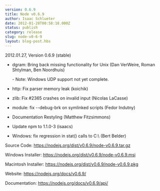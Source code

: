 ```yaml
---
version: 0.6.9
title: Node v0.6.9
author: Isaac Schlueter
date: 2012-01-28T00:58:18.000Z
status: publish
category: release
slug: node-v0-6-9
layout: blog-post.hbs
---
```


<p>2012.01.27, Version 0.6.9 (stable)</p>

<ul>
<li>
<p>dgram: Bring back missing functionality for Unix (Dan VerWeire,
Roman Shtylman, Ben Noordhuis)</p>
<p>- Note: Windows UDP support not yet complete.</p></li>
<li><p>http: Fix parser memory leak (koichik)</p></li>
<li><p>zlib: Fix #2365 crashes on invalid input (Nicolas LaCasse)</p></li>
<li><p>module: fix --debug-brk on symlinked scripts (Fedor Indutny)</p></li>
<li><p>Documentation Restyling (Matthew Fitzsimmons)</p></li>
<li><p>Update npm to 1.1.0-3 (isaacs)</p></li>
<li><p>Windows: fix regression in stat() calls to C:\ (Bert Belder)</p></li>
</ul><p>Source Code: <a href="https://nodejs.org/dist/v0.6.9/node-v0.6.9.tar.gz">https://nodejs.org/dist/v0.6.9/node-v0.6.9.tar.gz</a></p>

<p>Windows Installer: <a href="https://nodejs.org/dist/v0.6.9/node-v0.6.9.msi">https://nodejs.org/dist/v0.6.9/node-v0.6.9.msi</a></p>

<p>Macintosh Installer: <a href="https://nodejs.org/dist/v0.6.9/node-v0.6.9.pkg">https://nodejs.org/dist/v0.6.9/node-v0.6.9.pkg</a></p>

<p>Website: <a href="https://nodejs.org/docs/v0.6.9/">https://nodejs.org/docs/v0.6.9/</a></p>

<p>Documentation: <a href="https://nodejs.org/docs/v0.6.9/api/">https://nodejs.org/docs/v0.6.9/api/</a></p>
